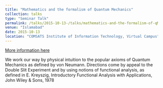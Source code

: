 ```yaml
---
title: "Mathematics and the formalism of Quantum Mechanics"
collection: talks
type: "Seminar Talk"
permalink: /talks/2015-10-13-/talks/mathematics-and-the-formalism-of-qMechanics
venue: "Islamabad"
date: 2015-10-13
location: "COMSATS Institute of Information Technology, Virtual Campus"
---
```


[More information here](/files/mathematical-foundations-of-qauntum-mechanics)

We work our way by physical intuition to the popular axioms of Quantum Mechanics as defined by von Neumann. Directions come by appeal to the Double Slit Experiment and by using notions of functional analysis, as defined in E. Kreyszig, Introductory Functional Analysis with Applications, John Wiley &amp; Sons, 1978
